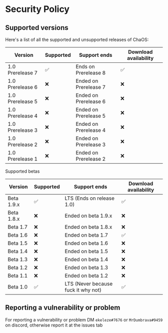 # Security Policy

## Supported versions

Here's a list of all the supported and unsupported releases of ChaOS:

| Version  | Supported              | Support ends | Download availability |
| -------- | ---------------------- | ------------ | --------------------- |
| 1.0 Prerelease 7 | :white_check_mark: | Ends on Prerelease 8 | :white_check_mark: |
| 1.0 Prerelease 6 | :x:                | Ended on Prerelease 7 | :x:                |
| 1.0 Prerelease 5 | :x:                | Ended on Prerelease 6 | :x:                |
| 1.0 Prerelease 4 | :x:                | Ended on Prerelease 5 | :x:                |
| 1.0 Prerelease 3 | :x:                | Ended on Prerelease 4 | :x:                |
| 1.0 Prerelease 2 | :x:                | Ended on Prerelease 3 | :x:                |
| 1.0 Prerelease 1 | :x:                | Ended on Prerelease 2 | :x:                |

Supported betas

| Version  | Supported              | Support ends | Download availability |
| -------- | ---------------------- | ------------ | --------------------- |
| Beta 1.9.x   | :white_check_mark: | LTS (Ends on release 1.0) | :white_check_mark: |
| Beta 1.8.x   | :x:                | Ended on beta 1.9.x | :x:                |
| Beta 1.7     | :x:                | Ended on beta 1.8.x | :x:                |
| Beta 1.6     | :x:                | Ended on beta 1.7 | :white_check_mark: |
| Beta 1.5     | :x:                | Ended on beta 1.6 | :x:                |
| Beta 1.4     | :x:                | Ended on beta 1.5 | :x:                |
| Beta 1.3     | :x:                | Ended on beta 1.4 | :x:                |
| Beta 1.2     | :x:                | Ended on beta 1.3 | :x:                |
| Beta 1.1     | :x:                | Ended on beta 1.2 | :x:                |
| Beta 1.0     | :white_check_mark: | LTS (Never because fuck it why not) | :white_check_mark: |

## Reporting a vulnerability or problem

For reporting a vulnerability or problem DM ``ekeleze#7676`` or ``MrDumbrava#9459`` on discord, otherwise report it at the issues tab
